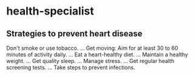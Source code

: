 # health-specialist
## Strategies to prevent heart disease
Don't smoke or use tobacco. ...
Get moving: Aim for at least 30 to 60 minutes of activity daily. ...
Eat a heart-healthy diet. ...
Maintain a healthy weight. ...
Get quality sleep. ...
Manage stress. ...
Get regular health screening tests. ...
Take steps to prevent infections.
